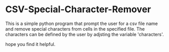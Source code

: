 # CSV-Special-Character-Remover
This is a simple python program that prompt the user for a csv file name and remove special characters from cells in the specified file. The characters can be defined by the user by adjsting the variable 'characters'.

hope you find it helpful.
